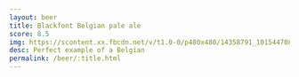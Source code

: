 ```yaml
---
layout: beer
title: Blackfont Belgian pale ale
score: 8.5
img: https://scontent.xx.fbcdn.net/v/t1.0-0/p480x480/14358791_10154470822723745_2714715947737886763_n.jpg?oh=b9361efd4e4f4fc484aa12b61d6fbce6&oe=58C41808
desc: Perfect example of a Belgian
permalink: /beer/:title.html
---
```

